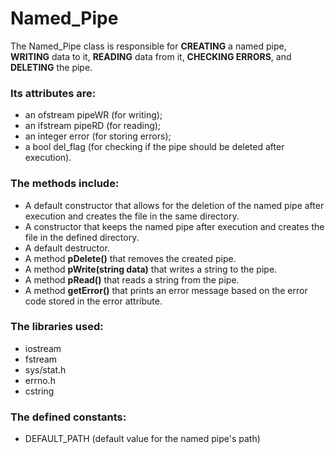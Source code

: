 <h1>Named_Pipe</h1>

<p>The Named_Pipe class is responsible for <b>CREATING</b> a named pipe, <b>WRITING</b> data to it, <b>READING</b> data from it, <b>CHECKING ERRORS</b>, and <b>DELETING</b> the pipe.</p>

<h3>Its attributes are:</h3>
<ul>
  <li>an ofstream pipeWR (for writing);</li>
  <li>an ifstream pipeRD (for reading);</li>
  <li>an integer error (for storing errors);</li>
  <li>a bool del_flag (for checking if the pipe should be deleted after execution).</li>
</ul>
  
<h3>The methods include:</h3>
<ul>
  <li>A default constructor that allows for the deletion of the named pipe after execution and creates the file in the same directory.</li>
  <li>A constructor that keeps the named pipe after execution and creates the file in the defined directory.</li>
  <li>A default destructor.</li>
  <li>A method <b>pDelete()</b> that removes the created pipe.</li>
  <li>A method <b>pWrite(string data)</b> that writes a string to the pipe.</li>
  <li>A method <b>pRead()</b> that reads a string from the pipe.</li>
  <li>A method <b>getError()</b> that prints an error message based on the error code stored in the error attribute.</li>
</ul>

<h3>The libraries used:</h3>
<ul>
  <li>iostream</li>
  <li>fstream</li>
  <li>sys/stat.h</li>
  <li>errno.h</li>
  <li>cstring</li>
</ul>

<h3>The defined constants:</h3>
 <ul>
   <li>DEFAULT_PATH (default value for the named pipe's path)</li>
 </ul>
